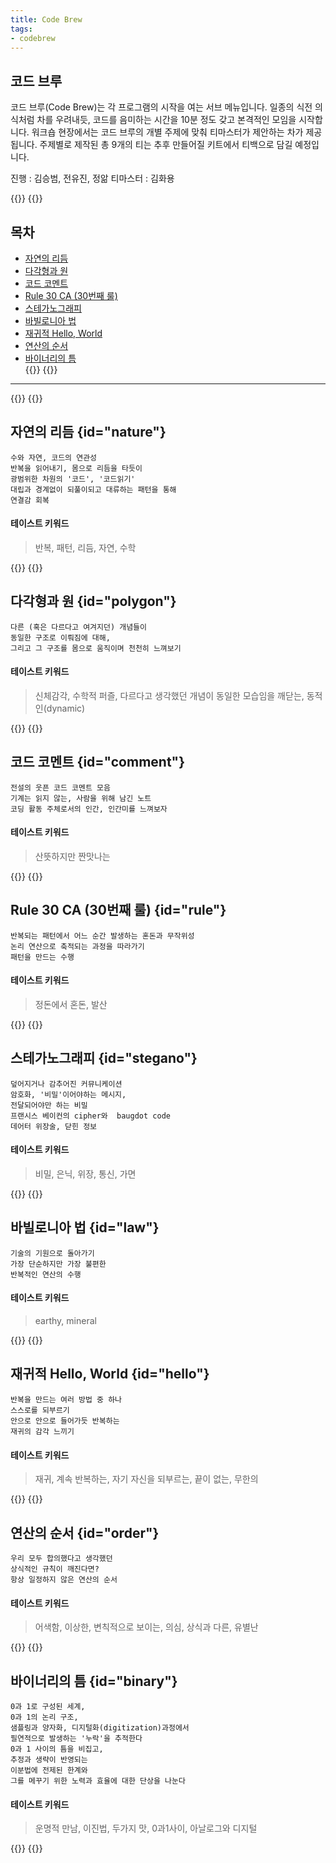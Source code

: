 ```yaml
---
title: Code Brew
tags:
- codebrew
---
```


## 코드 브루

코드 브루(Code Brew)는 각 프로그램의 시작을 여는 서브 메뉴입니다.
일종의 식전 의식처럼 차를 우려내듯, 코드를 음미하는 시간을 10분 정도 갖고 본격적인 모임을 시작합니다.
워크숍 현장에서는 코드 브루의 개별 주제에 맞춰 티마스터가 제안하는 차가 제공됩니다.
주제별로 제작된 총 9개의 티는 추후 만들어질 키트에서 티백으로 담길 예정입니다.

진행 : 김승범, 전유진, 정앎
티마스터 : 김화용

{{<break>}}
{{<break>}}

## 목차
* [자연의 리듬](#nature)
* [다각형과 원](#polygon)
* [코드 코멘트](#comment)  
* [Rule 30 CA (30번째 룰)](#rule)  
* [스테가노그래피](#stegano)  
* [바빌로니아 법](#law)  
* [재귀적 Hello, World](#hello)  
* [연산의 순서](#order)  
* [바이너리의 틈](#binary)  
{{<break>}}
{{<break>}}
- - -
{{<break>}}
{{<break>}}

## 자연의 리듬 {id="nature"}

    수와 자연, 코드의 연관성  
    반복을 읽어내기, 몸으로 리듬을 타듯이  
    광범위한 차원의 '코드', '코드읽기'
    대립과 경계없이 되풀이되고 대류하는 패턴을 통해
    연결감 회복   

#### 테이스트 키워드  
> 반복, 패턴, 리듬, 자연, 수학

{{<break>}}
{{<break>}}

## 다각형과 원 {id="polygon"}

    다른 (혹은 다르다고 여겨지던) 개념들이
    동일한 구조로 이뤄짐에 대해,
    그리고 그 구조를 몸으로 움직이며 천천히 느껴보기   

#### 테이스트 키워드  
> 신체감각, 수학적 퍼즐, 다르다고 생각했던 개념이 동일한 모습임을 깨닫는, 동적인(dynamic)


{{<break>}}
{{<break>}}

## 코드 코멘트 {id="comment"}

    전설의 웃픈 코드 코멘트 모음
    기계는 읽지 않는, 사람을 위해 남긴 노트  
    코딩 활동 주체로서의 인간, 인간미를 느껴보자 

#### 테이스트 키워드  
> 산뜻하지만 짠맛나는



{{<break>}}
{{<break>}}

## Rule 30 CA (30번째 룰) {id="rule"}

    반복되는 패턴에서 어느 순간 발생하는 혼돈과 무작위성
    논리 연산으로 축적되는 과정을 따라가기
    패턴을 만드는 수행  

#### 테이스트 키워드  
> 정돈에서 혼돈, 발산


{{<break>}}
{{<break>}}

## 스테가노그래피 {id="stegano"}

    덮어지거나 감추어진 커뮤니케이션
    암호화, '비밀'이어야하는 메시지,
    전달되어야만 하는 비밀
    프랜시스 베이컨의 cipher와  baugdot code
    데어터 위장술, 닫힌 정보

#### 테이스트 키워드  
> 비밀, 은닉, 위장, 통신, 가면



{{<break>}}
{{<break>}}

## 바빌로니아 법 {id="law"}

    기술의 기원으로 돌아가기
    가장 단순하지만 가장 불편한
    반복적인 연산의 수행  

#### 테이스트 키워드  
> earthy, mineral


{{<break>}}
{{<break>}}

## 재귀적 Hello, World {id="hello"}

    반복을 만드는 여러 방법 중 하나
    스스로를 되부르기
    안으로 안으로 들어가듯 반복하는
    재귀의 감각 느끼기  

#### 테이스트 키워드  
> 재귀, 계속 반복하는, 자기 자신을 되부르는, 끝이 없는, 무한의



{{<break>}}
{{<break>}}

## 연산의 순서 {id="order"}

    우리 모두 합의했다고 생각했던
    상식적인 규칙이 깨진다면?
    항상 일정하지 않은 연산의 순서   

#### 테이스트 키워드  
> 어색함, 이상한, 변칙적으로 보이는, 의심, 상식과 다른, 유별난


{{<break>}}
{{<break>}}

## 바이너리의 틈 {id="binary"}

    0과 1로 구성된 세계,
    0과 1의 논리 구조,
    샘플링과 양자화, 디지털화(digitization)과정에서
    필연적으로 발생하는 '누락'을 추적한다
    0과 1 사이의 틈을 비집고,
    추정과 생략이 반영되는
    이분법에 전제된 한계와
    그를 메꾸기 위한 노력과 효율에 대한 단상을 나눈다  

#### 테이스트 키워드  
> 운명적 만남, 이진법, 두가지 맛, 0과1사이, 아날로그와 디지털


{{<break>}}
{{<break>}}

